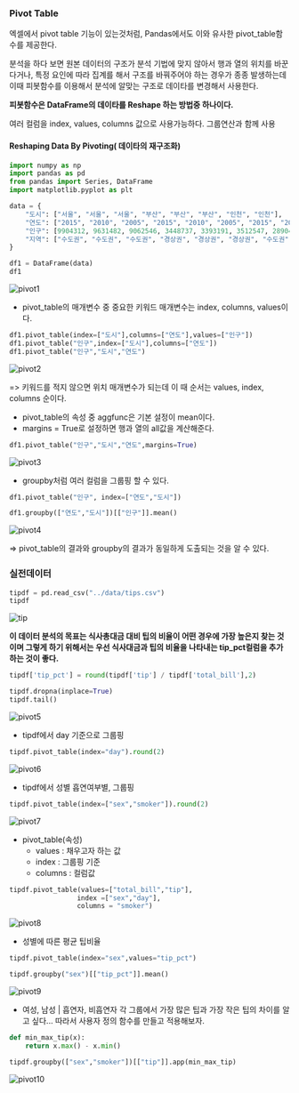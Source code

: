 ### Pivot Table
엑셀에서 pivot table 기능이 있는것처럼, 
Pandas에서도 이와 유사한 pivot_table함수를 제공한다.
    
분석을 하다 보면 원본 데이터의 구조가 분석 기법에 맞지 않아서 
행과 열의 위치를 바꾼다거나, 특정 요인에 따라 집계를 해서 구조를 
바꿔주어야 하는 경우가 종종 발생하는데 이때 피봇함수를 이용해서
분석에 알맞는 구조로 데이타를 변경해서 사용한다.

**피봇함수은 DataFrame의 데이타를 Reshape 하는 방법중 하나이다.**
    
여러 컬럼을 index, values, columns 값으로 사용가능하다.
그룹연산과 함께 사용

#### Reshaping Data By Pivoting( 데이타의 재구조화)

``` python
import numpy as np
import pandas as pd
from pandas import Series, DataFrame
import matplotlib.pyplot as plt

data = {
    "도시": ["서울", "서울", "서울", "부산", "부산", "부산", "인천", "인천"],
    "연도": ["2015", "2010", "2005", "2015", "2010", "2005", "2015", "2010"],
    "인구": [9904312, 9631482, 9062546, 3448737, 3393191, 3512547, 2890451, 263203],
    "지역": ["수도권", "수도권", "수도권", "경상권", "경상권", "경상권", "수도권", "수도권"]
}

df1 = DataFrame(data)
df1
```

![pivot1](./img/pivot1.png)

- pivot_table의 매개변수 중 중요한 키워드 매개변수는 index, columns, values이다.

``` python
df1.pivot_table(index=["도시"],columns=["연도"],values=["인구"])
df1.pivot_table("인구",index=["도시"],columns=["연도"])
df1.pivot_table("인구","도시","연도")
```

![pivot2](./img/pivot2.png)

=> 키워드를 적지 않으면 위치 매개변수가 되는데 이 때 순서는 values, index, columns 순이다.

- pivot_table의 속성 중 aggfunc은 기본 설정이 mean이다.
- margins = True로 설정하면 행과 열의 all값을 계산해준다.

``` python
df1.pivot_table("인구","도시","연도",margins=True)
```

![pivot3](./img/pivot3.png)

- groupby처럼 여러 컬럼을 그룹핑 할 수 있다.

``` python
df1.pivot_table("인구", index=["연도","도시"])
```

``` python
df1.groupby(["연도","도시"])[["인구"]].mean()
```

![pivot4](./img/pivot4.png)

=> pivot_table의 결과와 groupby의 결과가 동일하게 도출되는 것을 알 수 있다.

### 실전데이터

``` python
tipdf = pd.read_csv("../data/tips.csv")
tipdf
```

![tip](./img/tip.png)

**이 데이터 분석의 목표는 식사총대금 대비 팁의 비율이 어떤 경우에 가장 높은지 찾는 것이며 그렇게 하기 위해서는 우선 식사대금과 팁의 비율을 나타내는 tip_pct컬럼을 추가하는 것이 좋다.**

``` python
tipdf['tip_pct'] = round(tipdf['tip'] / tipdf['total_bill'],2)

tipdf.dropna(inplace=True)
tipdf.tail()
```

![pivot5](./img/pivot5.png)

- tipdf에서 day 기준으로 그룹핑 

``` python
tipdf.pivot_table(index="day").round(2)
```

![pivot6](./img/pivot6.png)

- tipdf에서 성별 흡연여부별, 그룹핑

``` python
tipdf.pivot_table(index=["sex","smoker"]).round(2)
```

![pivot7](./img/pivot7.png)

- pivot_table(속성)
    - values : 채우고자 하는 값
    - index : 그룹핑 기준
    - columns : 컬럼값

``` python
tipdf.pivot_table(values=["total_bill","tip"],
                 index =["sex","day"],
                 columns = "smoker")
```

![pivot8](./img/pivot8.png)

- 성별에 따른 평균 팁비율

``` python
tipdf.pivot_table(index="sex",values="tip_pct")
```

``` python
tipdf.groupby("sex")[["tip_pct"]].mean()
```

![pivot9](./img/pivot9.png)

- 여성, 남성 | 흡연자, 비흡연자
각 그룹에서 가장 많은 팁과 가장 작은 팁의 차이를 알고 싶다...
따라서 사용자 정의 함수를 만들고 적용해보자.

``` python
def min_max_tip(x):
    return x.max() - x.min()

tipdf.groupby(["sex","smoker"])[["tip"]].app(min_max_tip)
```

![pivot10](./img/pivot10.png)